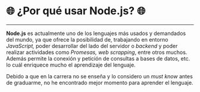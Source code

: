 
# :globe_with_meridians: ¿Por qué usar Node.js? :globe_with_meridians: 

***
**Node.js** es actualmente uno de los lenguajes más usados y demandados del mundo, ya que ofrece la posibilidad de, trabajando en entorno *JavaScript,* poder desarrollar del lado del servidor o *backend* y poder realizar actividades como *Promesas,* *web scrapping*, entre otros muchos. Además permite la conexión y petición de consultas a bases de datos, etc. lo cuál enriquece mucho el aprendizaje del lenguaje.

Debido a que en la carrera no se enseña y lo considero un *must know* antes de graduarme, no he encontrado mejor momento para aprender el lenguaje. 